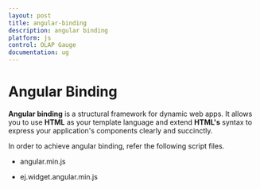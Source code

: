 ```yaml
---
layout: post
title: angular-binding
description: angular binding
platform: js
control: OLAP Gauge
documentation: ug
---
```


# Angular Binding

**Angular binding** is a structural framework for dynamic web apps. It allows you to use **HTML** as your template language and extend **HTML's** syntax to express your application's components clearly and succinctly.

In order to achieve angular binding, refer the following script files.

* angular.min.js

* ej.widget.angular.min.js



